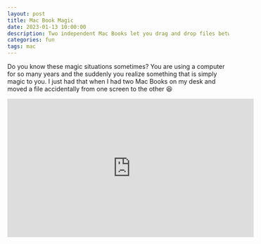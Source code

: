 ```yaml
---
layout: post
title: Mac Book Magic
date: 2023-01-13 10:00:00
description: Two independent Mac Books let you drag and drop files between each other
categories: fun
tags: mac
---
```


Do you know these magic situations sometimes? You are using a computer for so many years and the suddenly you realize something that is simply magic to you. I just had that when I had two Mac Books on my desk and moved a file accidentally from one screen to the other 😆

<iframe width="560" height="315" src="https://www.youtube.com/embed/smQQYhmwnVw" title="YouTube video player" frameborder="0" allow="accelerometer; autoplay; clipboard-write; encrypted-media; gyroscope; picture-in-picture; web-share" allowfullscreen></iframe>